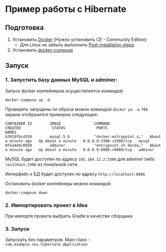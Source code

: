 # Пример работы с Hibernate

## Подготовка
1. Установить [Docker](https://docs.docker.com/engine/install/) (Нужно установить CE - Community Edition)
    * Для Linux не забыть выполнить [Post-installation steps](https://docs.docker.com/engine/install/linux-postinstall/)
2. Установить [docker-compose](https://docs.docker.com/compose/install/)

## Запуск
### 1. Запустить базу данных MySQL и adminer:
Запуск docker контейнеров осуществляется командой:
```
docker-compose up -d
```
Проверить запущены ли образа можно командой `docker ps -a`. На экране отобразится примерно следующее:
```
CONTAINER ID        IMAGE               COMMAND                  CREATED              STATUS              PORTS                    NAMES
b3919fbcd350        mysql:5.6           "docker-entrypoint.s…"   About a minute ago   Up About a minute   0.0.0.0:3306->3306/tcp   mysql
0fea4d4c0930        adminer             "entrypoint.sh docke…"   About a minute ago   Up About a minute   0.0.0.0:8086->8080/tcp   adminer
```
MySQL будет доступен по адресу `192.164.12.2:3306` для adminer либо `localhost:3306` из локальной сети.

Интерфейс к БД будет доступен по адресу `http://localhost:8086`

Остановить docker контейнеры можно командой:
```
docker-compose down
```

### 2. Импортировать проект в Idea
При импорте проекта выбрать Gradle в качестве сборщика

### 3. Запуск
Запускать без параметров. Main class - `com.example.uni.hibernate.Application`